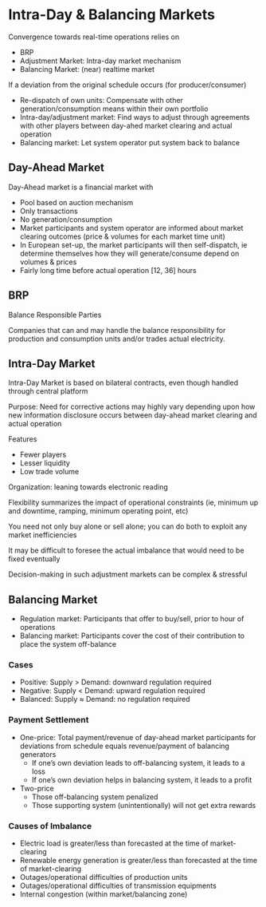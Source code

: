 # Intra-Day & Balancing Markets

Convergence towards real-time operations relies on

- BRP
- Adjustment Market: Intra-day market mechanism
- Balancing Market: (near) realtime market

If a deviation from the original schedule occurs (for producer/consumer)

- Re-dispatch of own units: Compensate with other generation/consumption means within their own portfolio
- Intra-day/adjustment market: Find ways to adjust through agreements with other players between day-ahed market clearing and actual operation
- Balancing market: Let system operator put system back to balance

## Day-Ahead Market

Day-Ahead market is a financial market with

- Pool based on auction mechanism
- Only transactions
- No generation/consumption
- Market participants and system operator are informed about market clearing outcomes (price & volumes for each market time unit)
- In European set-up, the market participants will then self-dispatch, ie determine themselves how they will generate/consume depend on volumes & prices
- Fairly long time before actual operation [12, 36] hours

## BRP

Balance Responsible Parties

Companies that can and may handle the balance responsibility for production and consumption units and/or trades actual electricity.

## Intra-Day Market

Intra-Day Market is based on bilateral contracts, even though handled through central platform

Purpose: Need for corrective actions may highly vary  depending upon how new information disclosure occurs between day-ahead market clearing and actual operation

Features

- Fewer players
- Lesser liquidity
- Low trade volume

Organization: leaning towards electronic reading

Flexibility summarizes the impact of operational constraints (ie, minimum up and downtime, ramping, minimum operating point, etc)

You need not only buy alone or sell alone; you can do both to exploit any market inefficiencies

It may be difficult to foresee the actual imbalance that would need to be fixed eventually

Decision-making in such adjustment markets can be complex & stressful

## Balancing Market

- Regulation market: Participants that offer to buy/sell, prior to hour of operations
- Balancing market: Participants cover the cost of their contribution to place the system off-balance

### Cases

- Positive: Supply > Demand: downward regulation required
- Negative: Supply < Demand: upward regulation required
- Balanced: Supply $\approx$ Demand: no regulation required

### Payment Settlement

- One-price: Total payment/revenue of day-ahead market participants for deviations from schedule equals revenue/payment of balancing generators
  - If one’s own deviation leads to off-balancing system, it leads to a loss
  - If one’s own deviation helps in balancing system, it leads to a profit
- Two-price
  - Those off-balancing system penalized
  - Those supporting system (unintentionally) will not get extra rewards

### Causes of Imbalance

- Electric load is greater/less than forecasted at the time of market-clearing
- Renewable energy generation is greater/less than forecasted at the time of market-clearing
- Outages/operational difficulties of production units
- Outages/operational difficulties of transmission equipments
- Internal congestion (within market/balancing zone)
